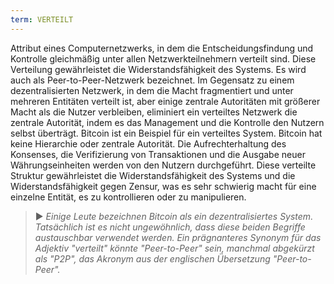 ```yaml
---
term: VERTEILT
---
```


Attribut eines Computernetzwerks, in dem die Entscheidungsfindung und Kontrolle gleichmäßig unter allen Netzwerkteilnehmern verteilt sind. Diese Verteilung gewährleistet die Widerstandsfähigkeit des Systems. Es wird auch als Peer-to-Peer-Netzwerk bezeichnet. Im Gegensatz zu einem dezentralisierten Netzwerk, in dem die Macht fragmentiert und unter mehreren Entitäten verteilt ist, aber einige zentrale Autoritäten mit größerer Macht als die Nutzer verbleiben, eliminiert ein verteiltes Netzwerk die zentrale Autorität, indem es das Management und die Kontrolle den Nutzern selbst überträgt. Bitcoin ist ein Beispiel für ein verteiltes System. Bitcoin hat keine Hierarchie oder zentrale Autorität. Die Aufrechterhaltung des Konsenses, die Verifizierung von Transaktionen und die Ausgabe neuer Währungseinheiten werden von den Nutzern durchgeführt. Diese verteilte Struktur gewährleistet die Widerstandsfähigkeit des Systems und die Widerstandsfähigkeit gegen Zensur, was es sehr schwierig macht für eine einzelne Entität, es zu kontrollieren oder zu manipulieren.

> ► *Einige Leute bezeichnen Bitcoin als ein dezentralisiertes System. Tatsächlich ist es nicht ungewöhnlich, dass diese beiden Begriffe austauschbar verwendet werden. Ein prägnanteres Synonym für das Adjektiv "verteilt" könnte "Peer-to-Peer" sein, manchmal abgekürzt als "P2P", das Akronym aus der englischen Übersetzung "Peer-to-Peer".*